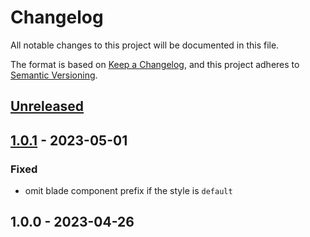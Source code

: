 # Changelog

All notable changes to this project will be documented in this file.

The format is based on [Keep a Changelog](https://keepachangelog.com/en/1.0.0/),
and this project adheres to [Semantic Versioning](https://semver.org/spec/v2.0.0.html).

## [Unreleased]


## [1.0.1] - 2023-05-01
### Fixed
- omit blade component prefix if the style is `default`


## 1.0.0 - 2023-04-26

[Unreleased]: https://github.com/BombenProdukt/blade-icons/compare/1.0.1...HEAD
[1.0.1]: https://github.com/BombenProdukt/blade-icons/compare/1.0.0...1.0.1
